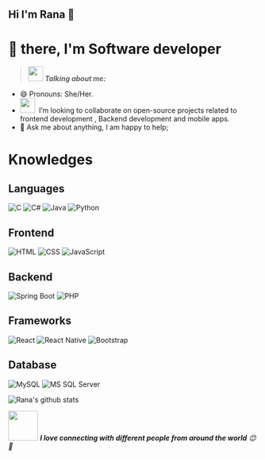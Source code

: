 ## Hi I'm Rana 👋

<!--
**rana-essameldin/rana-essameldin** is a ✨ _special_ ✨ repository because its `README.md` (this file) appears on your GitHub profile.

Here are some ideas to get you started:

- 🔭 I’m currently working on ...
- 🌱 I’m currently learning ...
- 👯 I’m looking to collaborate on ...
- 🤔 I’m looking for help with ...
- 💬 Ask me about ...
- 📫 How to reach me: ...
- 😄 Pronouns: ...
- ⚡ Fun fact: ...
-->
# 🖖 there, I'm  Software developer 




> <img src="https://media.giphy.com/media/ObNTw8Uzwy6KQ/giphy.gif" width="30px">&nbsp;***Talking about me:***

- 😄 Pronouns: She/Her.
- <img src="https://media.giphy.com/media/7TcdtHOCxo3meUvPgj/giphy.gif" width="30px">&nbsp; I’m looking to collaborate on open-source projects related to frontend development , Backend development and mobile apps.
- 💬 Ask me about anything, I am happy to help;
  
#  Knowledges

## Languages
![C](https://img.shields.io/badge/-C-%2300599C?style=flat-square&logo=c&logoColor=ffffff)
![C#](https://img.shields.io/badge/-C%23-%23239120?style=flat-square&logo=c-sharp&logoColor=ffffff)
![Java](https://img.shields.io/badge/-Java-%23ED8B00?style=flat-square&logo=java&logoColor=ffffff)
![Python](https://img.shields.io/badge/-Python-%233776AB?style=flat-square&logo=python&logoColor=ffffff)

## Frontend
![HTML](https://img.shields.io/badge/-HTML-%23E44D27?style=flat-square&logo=html5&logoColor=ffffff)
![CSS](https://img.shields.io/badge/-CSS-%231572B6?style=flat-square&logo=css3)
![JavaScript](https://img.shields.io/badge/-JavaScript-black?style=flat-square&logo=javascript)

## Backend
![Spring Boot](https://img.shields.io/badge/-Spring%20Boot-%236DB33F?style=flat-square&logo=spring-boot)
![PHP](https://img.shields.io/badge/-PHP-777BB4?style=flat-square&logo=php&logoColor=ffffff)

## Frameworks
![React](https://img.shields.io/badge/-React-%23282C34?style=flat-square&logo=react)
![React Native](https://img.shields.io/badge/-React%20Native-%23282C34?style=flat-square&logo=react)
![Bootstrap](https://img.shields.io/badge/-Bootstrap-563D7C?style=flat-square&logo=bootstrap)

## Database
![MySQL](https://img.shields.io/badge/-MySQL-black?style=flat-square&logo=mysql)
![MS SQL Server](http://img.shields.io/badge/-MS%20SQL%20Server-CC2927?style=flat-square&logo=microsoft-sql-server&logoColor=ffffff)


<img alt="Rana's github stats" src="https://github-readme-stats.vercel.app/api?username=rana-essameldin&&show_icons=true&title_color=ffffff&icon_color=bb2acf&text_color=daf7dc&bg_color=151515" >


<img src="https://media.giphy.com/media/LnQjpWaON8nhr21vNW/giphy.gif" width="60"> <em><b>I love connecting with different people from around the world</b> 😊 💜</em>

